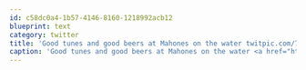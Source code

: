 ```yaml
---
id: c58dc0a4-1b57-4146-8160-1218992acb12
blueprint: text
category: twitter
title: 'Good tunes and good beers at Mahones on the water twitpic.com/7o34u4'
caption: 'Good tunes and good beers at Mahones on the water <a href="http://twitpic.com/7o34u4" title="http://twitpic.com/7o34u4" class="link link_untco">twitpic.com/7o34u4</a>'
---
```

